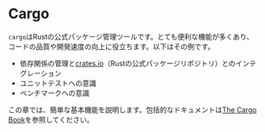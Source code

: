 <!--
# Cargo
-->
# Cargo

<!--
`cargo` is the official Rust package management tool. It has lots of really
useful features to improve code quality and developer velocity! These include
-->
`cargo`はRustの公式パッケージ管理ツールです。とても便利な機能が多くあり、コードの品質や開発速度の向上に役立ちます。以下はその例です。

<!--
- Dependency management and integration with [crates.io](https://crates.io) (the
  official Rust package registry)
- Awareness of unit tests
- Awareness of benchmarks
-->
- 依存関係の管理と[crates.io](https://crates.io)（Rustの公式パッケージリポジトリ）とのインテグレーション
- ユニットテストへの意識
- ベンチマークへの意識

<!--
This chapter will go through some quick basics, but you can find the
comprehensive docs in [The Cargo Book](https://doc.rust-lang.org/cargo/).
-->
この章では、簡単な基本機能を説明します。包括的なドキュメントは[The Cargo Book](https://doc.rust-lang.org/cargo/)を参照してください。
